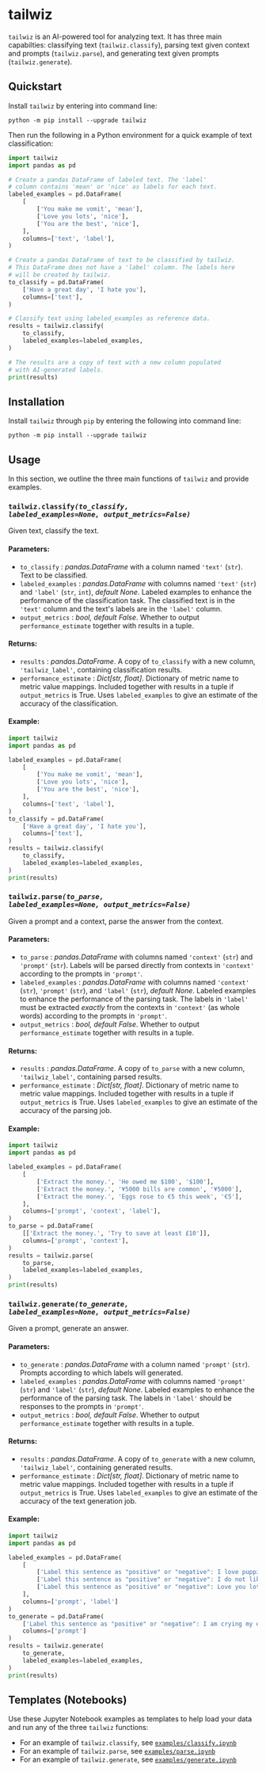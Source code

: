 # tailwiz

`tailwiz` is an AI-powered tool for analyzing text. It has three main capabilties: classifying text (`tailwiz.classify`), parsing text given context and prompts (`tailwiz.parse`), and generating text given prompts (`tailwiz.generate`).

## Quickstart

Install `tailwiz` by entering into command line:

```
python -m pip install --upgrade tailwiz
```
Then run the following in a Python environment for a quick example of text classification:

```python
import tailwiz
import pandas as pd

# Create a pandas DataFrame of labeled text. The 'label'
# column contains 'mean' or 'nice' as labels for each text.
labeled_examples = pd.DataFrame(
    [
        ['You make me vomit', 'mean'],
        ['Love you lots', 'nice'],
        ['You are the best', 'nice'],
    ],
    columns=['text', 'label'],
)

# Create a pandas DataFrame of text to be classified by tailwiz.
# This DataFrame does not have a 'label' column. The labels here
# will be created by tailwiz.
to_classify = pd.DataFrame(
    ['Have a great day', 'I hate you'],
    columns=['text'],
)

# Classify text using labeled_examples as reference data.
results = tailwiz.classify(
    to_classify,
    labeled_examples=labeled_examples,
)

# The results are a copy of text with a new column populated
# with AI-generated labels.
print(results)
```

## Installation

Install `tailwiz` through `pip` by entering the following into command line:

```
python -m pip install --upgrade tailwiz
```

## Usage

In this section, we outline the three main functions of `tailwiz` and provide examples.


### <code>tailwiz.classify<i>(to_classify, labeled_examples=None, output_metrics=False)</i></code>

Given text, classify the text.
#### Parameters:
- `to_classify` : _pandas.DataFrame_ with a column named `'text'` (`str`). Text to be classified.
- `labeled_examples` : _pandas.DataFrame_ with columns named `'text'` (`str`) and `'label'` (`str`, `int`), _default None_. Labeled examples to enhance the performance of the classification task. The classified text is in the `'text'` column and the text's labels are in the `'label'` column.
- `output_metrics` : _bool, default False_. Whether to output `performance_estimate` together with results in a tuple.

#### Returns:
- `results` : _pandas.DataFrame_. A copy of `to_classify` with a new column, `'tailwiz_label'`, containing classification results.
- `performance_estimate` : _Dict[str, float]_. Dictionary of metric name to metric value mappings. Included together with results in a tuple if `output_metrics` is True. Uses `labeled_examples` to give an estimate of the accuracy of the classification.

#### Example:

```python
import tailwiz
import pandas as pd

labeled_examples = pd.DataFrame(
    [
        ['You make me vomit', 'mean'],
        ['Love you lots', 'nice'],
        ['You are the best', 'nice'],
    ],
    columns=['text', 'label'],
)
to_classify = pd.DataFrame(
    ['Have a great day', 'I hate you'],
    columns=['text'],
)
results = tailwiz.classify(
    to_classify,
    labeled_examples=labeled_examples,
)
print(results)
```

### <code>tailwiz.parse<i>(to_parse, labeled_examples=None, output_metrics=False)</i></code>

Given a prompt and a context, parse the answer from the context.
#### Parameters:
- `to_parse` : _pandas.DataFrame_ with columns named `'context'` (`str`) and `'prompt'` (`str`). Labels will be parsed directly from contexts in `'context'` according to the prompts in `'prompt'`.
- `labeled_examples` : _pandas.DataFrame_ with columns named `'context'` (`str`), `'prompt'` (`str`), and `'label'` (`str`), _default None_. Labeled examples to enhance the performance of the parsing task. The labels in `'label'` must be extracted *exactly* from the contexts in `'context'` (as whole words) according to the prompts in `'prompt'`.
- `output_metrics` : _bool, default False_. Whether to output `performance_estimate` together with results in a tuple.

#### Returns:
- `results` : _pandas.DataFrame_. A copy of `to_parse` with a new column, `'tailwiz_label'`, containing parsed results.
- `performance_estimate` : _Dict[str, float]_. Dictionary of metric name to metric value mappings. Included together with results in a tuple if `output_metrics` is True. Uses `labeled_examples` to give an estimate of the accuracy of the parsing job.

#### Example:
```python
import tailwiz
import pandas as pd

labeled_examples = pd.DataFrame(
    [
        ['Extract the money.', 'He owed me $100', '$100'],
        ['Extract the money.', '¥5000 bills are common', '¥5000'],
        ['Extract the money.', 'Eggs rose to €5 this week', '€5'],
    ],
    columns=['prompt', 'context', 'label'],
)
to_parse = pd.DataFrame(
    [['Extract the money.', 'Try to save at least £10']],
    columns=['prompt', 'context'],
)
results = tailwiz.parse(
    to_parse,
    labeled_examples=labeled_examples,
)
print(results)
```


### <code>tailwiz.generate<i>(to_generate, labeled_examples=None, output_metrics=False)</i></code>

Given a prompt, generate an answer.
#### Parameters:
- `to_generate` : _pandas.DataFrame_ with a column named `'prompt'` (`str`). Prompts according to which labels will generated.
- `labeled_examples` : _pandas.DataFrame_ with columns named `'prompt'` (`str`) and `'label'` (`str`), _default None_. Labeled examples to enhance the performance of the parsing task. The labels in `'label'` should be responses to the prompts in `'prompt'`.
- `output_metrics` : _bool, default False_. Whether to output `performance_estimate` together with results in a tuple.

#### Returns:
- `results` : _pandas.DataFrame_. A copy of `to_generate` with a new column, `'tailwiz_label'`, containing generated results.
- `performance_estimate` : _Dict[str, float]_. Dictionary of metric name to metric value mappings. Included together with results in a tuple if `output_metrics` is True. Uses `labeled_examples` to give an estimate of the accuracy of the text generation job.

#### Example:
```python
import tailwiz
import pandas as pd

labeled_examples = pd.DataFrame(
    [
        ['Label this sentence as "positive" or "negative": I love puppies!', 'positive'],
        ['Label this sentence as "positive" or "negative": I do not like you at all.', 'negative'],
        ['Label this sentence as "positive" or "negative": Love you lots.', 'positive'],
    ],
    columns=['prompt', 'label']
)
to_generate = pd.DataFrame(
    ['Label this sentence as "positive" or "negative": I am crying my eyes out.'],
    columns=['prompt']
)
results = tailwiz.generate(
    to_generate,
    labeled_examples=labeled_examples,
)
print(results)
```

## Templates (Notebooks)

Use these Jupyter Notebook examples as templates to help load your data and run any of the three `tailwiz` functions:
- For an example of `tailwiz.classify`, see [`examples/classify.ipynb`](https://github.com/timothydai/tailwiz/blob/main/examples/classify.ipynb)
- For an example of `tailwiz.parse`, see [`examples/parse.ipynb`](https://github.com/timothydai/tailwiz/blob/main/examples/parse.ipynb)
- For an example of `tailwiz.generate`, see [`examples/generate.ipynb`](https://github.com/timothydai/tailwiz/blob/main/examples/generate.ipynb)
